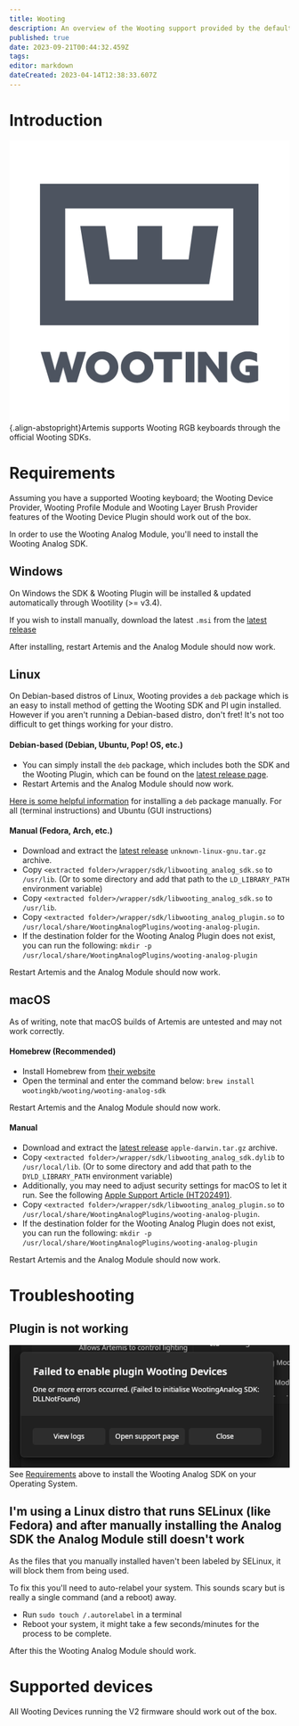 ```yaml
---
title: Wooting
description: An overview of the Wooting support provided by the default Artemis Wooting plugin
published: true
date: 2023-09-21T00:44:32.459Z
tags: 
editor: markdown
dateCreated: 2023-04-14T12:38:33.607Z
---
```


# Introduction
![wooting-logo.png](/vendors/wooting-logo.png){.align-abstopright}Artemis supports Wooting RGB keyboards through the official Wooting SDKs.

# Requirements
Assuming you have a supported Wooting keyboard; the Wooting Device Provider, Wooting Profile Module and Wooting Layer Brush Provider
features of the Wooting Device Plugin should work out of the box.

In order to use the Wooting Analog Module, you'll need to install the Wooting Analog SDK.

## Windows

On Windows the SDK & Wooting Plugin will be installed & updated automatically through Wootility (>= v3.4). 

If you wish to install manually, download the latest `.msi` from the [latest release](https://github.com/WootingKb/wooting-analog-sdk/releases)

After installing, restart Artemis and the Analog Module should now work.
<br>
## Linux

On Debian-based distros of Linux, Wooting provides a `deb` package which is an easy to install method of getting the Wooting SDK and Pl
ugin installed.
However if you aren't running a Debian-based distro, don't fret! It's not too difficult to get things working for your distro.

#### Debian-based (Debian, Ubuntu, Pop! OS, etc.)
- You can simply install the `deb` package, which includes both the SDK and the Wooting Plugin, which can be found on the [latest release page](https://github.com/WootingKb/wooting-analog-sdk/releases).
- Restart Artemis and the Analog Module should now work.

[Here is some helpful information](https://linuxhint.com/install_deb_packages_ubuntu/) for installing a `deb` package manually. For all (terminal instructions) and Ubuntu (GUI instructions)
<br>
#### Manual (Fedora, Arch, etc.)
- Download and extract the [latest release](https://github.com/WootingKb/wooting-analog-sdk/releases) `unknown-linux-gnu.tar.gz` archive.
- Copy `<extracted folder>/wrapper/sdk/libwooting_analog_sdk.so` to `/usr/lib`. (Or to some directory and add that path to the `LD_LIBRARY_PATH` environment variable)
- Copy `<extracted folder>/wrapper/sdk/libwooting_analog_sdk.so` to `/usr/lib`.
- Copy `<extracted folder>/wrapper/sdk/libwooting_analog_plugin.so` to `/usr/local/share/WootingAnalogPlugins/wooting-analog-plugin`.
- If the destination folder for the Wooting Analog Plugin does not exist, you can run the following:
	`mkdir -p /usr/local/share/WootingAnalogPlugins/wooting-analog-plugin`
  
Restart Artemis and the Analog Module should now work.
<br>
## macOS
As of writing, note that macOS builds of Artemis are untested and may not work correctly.
#### Homebrew (Recommended)
- Install Homebrew from [their website](https://brew.sh/)
- Open the terminal and enter the command below:
	`brew install wootingkb/wooting/wooting-analog-sdk`

Restart Artemis and the Analog Module should now work.
<br>
#### Manual
- Download and extract the [latest release](https://github.com/WootingKb/wooting-analog-sdk/releases) `apple-darwin.tar.gz` archive.
- Copy `<extracted folder>/wrapper/sdk/libwooting_analog_sdk.dylib` to `/usr/local/lib`. (Or to some directory and add that path to the `DYLD_LIBRARY_PATH` environment variable)
- Additionally, you may need to adjust security settings for macOS to let it run. See the following [Apple Support Article (HT202491)](https://support.apple.com/en-ca/HT202491).
- Copy `<extracted folder>/wrapper/sdk/libwooting_analog_plugin.so` to `/usr/local/share/WootingAnalogPlugins/wooting-analog-plugin`.
- If the destination folder for the Wooting Analog Plugin does not exist, you can run the following:
	`mkdir -p /usr/local/share/WootingAnalogPlugins/wooting-analog-plugin`

Restart Artemis and the Analog Module should now work.
<br>
# Troubleshooting
## Plugin is not working
![screenshot_20230920_194043.png](/screenshot_20230920_194043.png)
See [Requirements](#Requirements) above to install the Wooting Analog SDK on your Operating System.

## I'm using a Linux distro that runs SELinux (like Fedora) and after manually installing the Analog SDK the Analog Module still doesn't work
As the files that you manually installed haven't been labeled by SELinux, it will block them from being used.

To fix this you'll need to auto-relabel your system. 
This sounds scary but is really a single command (and a reboot) away.
- Run `sudo touch /.autorelabel` in a terminal
- Reboot your system, it might take a few seconds/minutes for the process to be complete. 

After this the Wooting Analog Module should work.
<br>
# Supported devices
All Wooting Devices running the V2 firmware should work out of the box.
